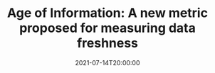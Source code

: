 ---
type: lecture
date: 2021-07-14T20:00:00
title: "Age of Information: A new metric proposed for measuring data freshness"
thumbnail: 
presenter: Jiadong Lou
links: 
    - url: /static_files/slides/AoI-Preseantation_slides.pdf
      name: slides
---